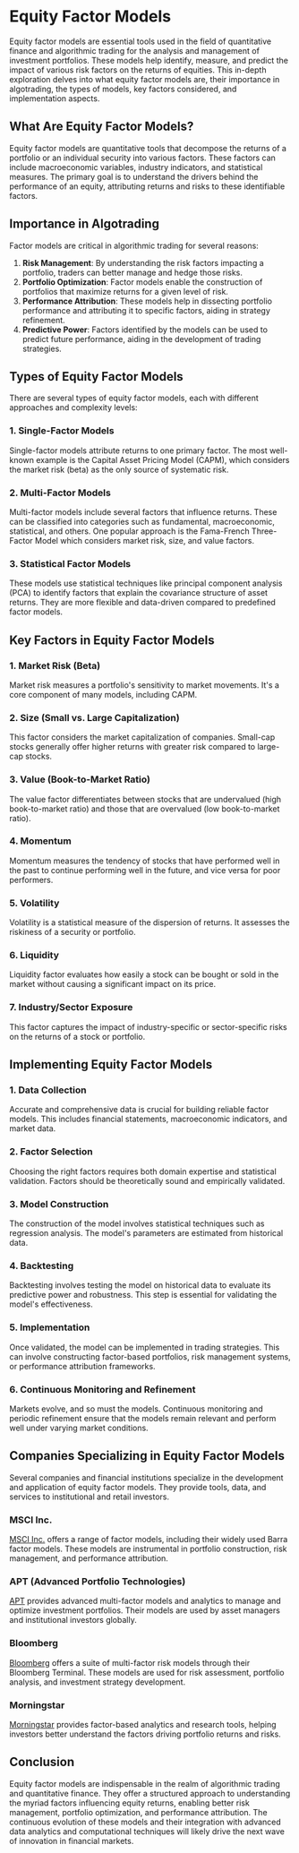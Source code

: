 # Equity Factor Models

Equity factor models are essential tools used in the field of quantitative finance and algorithmic trading for the analysis and management of investment portfolios. These models help identify, measure, and predict the impact of various risk factors on the returns of equities. This in-depth exploration delves into what equity factor models are, their importance in algotrading, the types of models, key factors considered, and implementation aspects.

## What Are Equity Factor Models?

Equity factor models are quantitative tools that decompose the returns of a portfolio or an individual security into various factors. These factors can include macroeconomic variables, industry indicators, and statistical measures. The primary goal is to understand the drivers behind the performance of an equity, attributing returns and risks to these identifiable factors.

## Importance in Algotrading

Factor models are critical in algorithmic trading for several reasons:

1. **Risk Management**: By understanding the risk factors impacting a portfolio, traders can better manage and hedge those risks.
2. **Portfolio Optimization**: Factor models enable the construction of portfolios that maximize returns for a given level of risk.
3. **Performance Attribution**: These models help in dissecting portfolio performance and attributing it to specific factors, aiding in strategy refinement.
4. **Predictive Power**: Factors identified by the models can be used to predict future performance, aiding in the development of trading strategies.

## Types of Equity Factor Models

There are several types of equity factor models, each with different approaches and complexity levels:

### 1. **Single-Factor Models**

Single-factor models attribute returns to one primary factor. The most well-known example is the Capital Asset Pricing Model (CAPM), which considers the market risk (beta) as the only source of systematic risk.

### 2. **Multi-Factor Models**

Multi-factor models include several factors that influence returns. These can be classified into categories such as fundamental, macroeconomic, statistical, and others. One popular approach is the Fama-French Three-Factor Model which considers market risk, size, and value factors.

### 3. **Statistical Factor Models**

These models use statistical techniques like principal component analysis (PCA) to identify factors that explain the covariance structure of asset returns. They are more flexible and data-driven compared to predefined factor models.

## Key Factors in Equity Factor Models

### 1. **Market Risk (Beta)**

Market risk measures a portfolio's sensitivity to market movements. It's a core component of many models, including CAPM.

### 2. **Size (Small vs. Large Capitalization)**

This factor considers the market capitalization of companies. Small-cap stocks generally offer higher returns with greater risk compared to large-cap stocks.

### 3. **Value (Book-to-Market Ratio)**

The value factor differentiates between stocks that are undervalued (high book-to-market ratio) and those that are overvalued (low book-to-market ratio).

### 4. **Momentum**

Momentum measures the tendency of stocks that have performed well in the past to continue performing well in the future, and vice versa for poor performers.

### 5. **Volatility**

Volatility is a statistical measure of the dispersion of returns. It assesses the riskiness of a security or portfolio.

### 6. **Liquidity**

Liquidity factor evaluates how easily a stock can be bought or sold in the market without causing a significant impact on its price.

### 7. **Industry/Sector Exposure**

This factor captures the impact of industry-specific or sector-specific risks on the returns of a stock or portfolio.

## Implementing Equity Factor Models

### 1. **Data Collection**

Accurate and comprehensive data is crucial for building reliable factor models. This includes financial statements, macroeconomic indicators, and market data.

### 2. **Factor Selection**

Choosing the right factors requires both domain expertise and statistical validation. Factors should be theoretically sound and empirically validated.

### 3. **Model Construction**

The construction of the model involves statistical techniques such as regression analysis. The model's parameters are estimated from historical data.

### 4. **Backtesting**

Backtesting involves testing the model on historical data to evaluate its predictive power and robustness. This step is essential for validating the model's effectiveness.

### 5. **Implementation**

Once validated, the model can be implemented in trading strategies. This can involve constructing factor-based portfolios, risk management systems, or performance attribution frameworks.

### 6. **Continuous Monitoring and Refinement**

Markets evolve, and so must the models. Continuous monitoring and periodic refinement ensure that the models remain relevant and perform well under varying market conditions.

## Companies Specializing in Equity Factor Models

Several companies and financial institutions specialize in the development and application of equity factor models. They provide tools, data, and services to institutional and retail investors.

### MSCI Inc.

[MSCI Inc.](https://www.msci.com/) offers a range of factor models, including their widely used Barra factor models. These models are instrumental in portfolio construction, risk management, and performance attribution.

### APT (Advanced Portfolio Technologies)

[APT](https://www.apt.com/) provides advanced multi-factor models and analytics to manage and optimize investment portfolios. Their models are used by asset managers and institutional investors globally.

### Bloomberg

[Bloomberg](https://www.bloomberg.com/) offers a suite of multi-factor risk models through their Bloomberg Terminal. These models are used for risk assessment, portfolio analysis, and investment strategy development.

### Morningstar

[Morningstar](https://www.morningstar.com/) provides factor-based analytics and research tools, helping investors better understand the factors driving portfolio returns and risks.

## Conclusion

Equity factor models are indispensable in the realm of algorithmic trading and quantitative finance. They offer a structured approach to understanding the myriad factors influencing equity returns, enabling better risk management, portfolio optimization, and performance attribution. The continuous evolution of these models and their integration with advanced data analytics and computational techniques will likely drive the next wave of innovation in financial markets.
